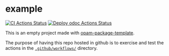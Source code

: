 # example

[![CI Actions Status](https://github.com/mbarbin/opam-package-template-example/workflows/CI/badge.svg)](https://github.com/mbarbin/opam-package-template-example/actions/workflows/ci.yml)
[![Deploy odoc Actions Status](https://github.com/mbarbin/opam-package-template-example/workflows/Deploy-odoc/badge.svg)](https://github.com/mbarbin/opam-package-template-example/actions/workflows/deploy-odoc.yml)

This is an empty project made with [opam-package-template](https://github.com/mbarbin/opam-package-template).

The purpose of having this repo hosted in github is to exercise and
test the actions in the [`.github/workflows/`](.github/workflows/)
directory.
